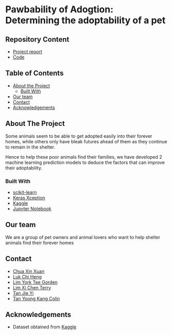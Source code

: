 # Pawbability of Adogtion: Determining the adoptability of a pet

## Repository Content
* [Project report]()
* [Code]()

## Table of Contents
* [About the Project](#about-the-project)
  * [Built With](#built-with)
* [Our team](#our-team)
* [Contact](#contact)
* [Acknowledgements](#acknowledgements)

## About The Project

Some animals seem to be able to get adopted easily into their forever homes,
while others only have bleak futures ahead of them as they continue to remain in the shelter. 

Hence to help these poor animals find their families, we have developed 2 machine learning prediction models
to deduce the factors that can improve their adoptability.  

### Built With
* [scikit-learn](https://scikit-learn.org/stable/)
* [Keras Xception](https://keras.io/api/applications/xception/)
* [Kaggle](https://www.kaggle.com/c/petfinder-adoption-prediction/data)
* [Jupyter Notebook](https://jupyter.org/)

## Our team
We are a group of pet owners and animal lovers who want to help shelter animals find their forever homes

## Contact
* [Chua Xin Xuan](https://github.com/chuaxinxuan)
* [Luk Chi Heng](https://github.com/AaronLuk)
* [Lim York Tee Gorden](https://github.com/gordengorden)
* [Lim  Xi Chen Terry](https://github.com/terrylimxc)
* [Tan Jie Yi](https://github.com/jieyitann)
* [Tan Yoong Kang Colin](https://github.com/ColinTan1997)

## Acknowledgements
* Dataset obtained from [Kaggle](https://www.kaggle.com/c/petfinder-adoption-prediction/data)


